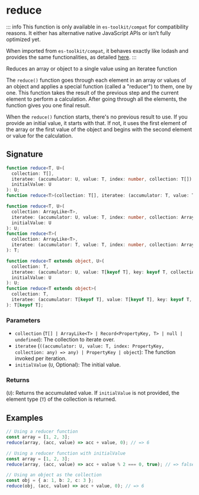 # reduce

::: info
This function is only available in `es-toolkit/compat` for compatibility reasons. It either has alternative native JavaScript APIs or isn’t fully optimized yet.

When imported from `es-toolkit/compat`, it behaves exactly like lodash and provides the same functionalities, as detailed [here](../../../compatibility.md).
:::

Reduces an array or object to a single value using an iteratee function

The `reduce()` function goes through each element in an array or values of an object and applies a special function (called a "reducer") to them, one by one.
This function takes the result of the previous step and the current element to perform a calculation.
After going through all the elements, the function gives you one final result.

When the `reduce()` function starts, there's no previous result to use.
If you provide an initial value, it starts with that.
If not, it uses the first element of the array or the first value of the object and begins with the second element or value for the calculation.

## Signature

```typescript
function reduce<T, U>(
  collection: T[],
  iteratee: (accumulator: U, value: T, index: number, collection: T[]) => U,
  initialValue: U
): U;
function reduce<T>(collection: T[], iteratee: (accumulator: T, value: T, index: number, collection: T[]) => T): T;

function reduce<T, U>(
  collection: ArrayLike<T>,
  iteratee: (accumulator: U, value: T, index: number, collection: ArrayLike<T>) => U,
  initialValue: U
): U;
function reduce<T>(
  collection: ArrayLike<T>,
  iteratee: (accumulator: T, value: T, index: number, collection: ArrayLike<T>) => T
): T;

function reduce<T extends object, U>(
  collection: T,
  iteratee: (accumulator: U, value: T[keyof T], key: keyof T, collection: T) => U,
  initialValue: U
): U;
function reduce<T extends object>(
  collection: T,
  iteratee: (accumulator: T[keyof T], value: T[keyof T], key: keyof T, collection: T) => T[keyof T]
): T[keyof T];
```

### Parameters

- `collection` (`T[] | ArrayLike<T> | Record<PropertyKey, T> | null | undefined`): The collection to iterate over.
- `iteratee` (`((accumulator: U, value: T, index: PropertyKey, collection: any) => any) | PropertyKey | object`): The function invoked per iteration.
- `initialValue` (`U`, Optional): The initial value.

### Returns

(`U`): Returns the accumulated value. If `initialValue` is not provided, the element type (`T`) of the collection is returned.

## Examples

```typescript
// Using a reducer function
const array = [1, 2, 3];
reduce(array, (acc, value) => acc + value, 0); // => 6

// Using a reducer function with initialValue
const array = [1, 2, 3];
reduce(array, (acc, value) => acc + value % 2 === 0, true); // => false

// Using an object as the collection
const obj = { a: 1, b: 2, c: 3 };
reduce(obj, (acc, value) => acc + value, 0); // => 6
```
